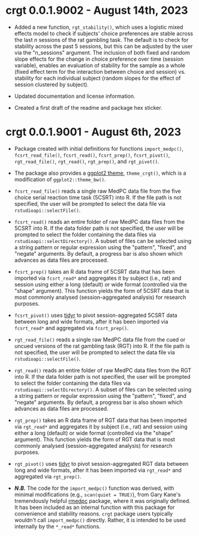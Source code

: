 # crgt 0.0.1.9002 - August 14th, 2023

* Added a new function, `rgt_stability()`, which uses a logistic mixed effects model to check if subjects' choice preferences are stable across the last *n* sessions of the rat gambling task. The default is to check for stability across the past 5 sessions, but this can be adjusted by the user via the "n_sessions" argument. The inclusion of both fixed and random slope effects for the change in choice preference over time (session variable), enables an evaluation of stability for the sample as a whole (fixed effect term for the interaction between choice and session) vs. stability for each individual subject (random slopes for the effect of session clustered by subject). 

* Updated documentation and license information.

* Created a first draft of the readme and package hex sticker.

# crgt 0.0.1.9001 - August 6th, 2023

*	Package created with initial definitions for functions `import_medpc()`, `fcsrt_read_file()`, `fcsrt_read()`, `fcsrt_prep()`, `fcsrt_pivot()`, `rgt_read_file()`, `rgt_read()`, `rgt_prep()`, and `rgt_pivot()`.

* The package also provides a [ggplot2 theme](https://ggplot2.tidyverse.org/reference/index.html#themes), `theme_crgt()`, which is a modification of `ggplot2::theme_bw()`.

* `fcsrt_read_file()` reads a single raw MedPC data file from the five choice serial reaction time task (5CSRT) into R. If the file path is not specified, the user will be prompted to select the data file via `rstudioapi::selectFile()`.

* `fcsrt_read()` reads an entire folder of raw MedPC data files from the 5CSRT into R. If the data folder path is not specified, the user will be prompted to select the folder containing the data files via `rstudioapi::selectDirectory()`. A subset of files can be selected using a string pattern or regular expression using the "pattern", "fixed", and "negate" arguments. By default, a progress bar is also shown which advances as data files are processed.

* `fcsrt_prep()` takes an R data frame of 5CSRT data that has been imported via `fcsrt_read*` and aggregates it by subject (i.e., rat) and session using either a long (default) or wide format (controlled via the "shape" argument). This function yields the form of 5CSRT data that is most commonly analysed (session-aggregated analysis) for research purposes.

* `fcsrt_pivot()` uses [tidyr](https://tidyr.tidyverse.org/articles/pivot.html) to pivot session-aggregated 5CSRT data between long and wide formats, after it has been imported via `fcsrt_read*` and aggregated via `fcsrt_prep()`.

* `rgt_read_file()` reads a single raw MedPC data file from the cued or uncued versions of the rat gambling task (RGT) into R. If the file path is not specified, the user will be prompted to select the data file via `rstudioapi::selectFile()`.

* `rgt_read()` reads an entire folder of raw MedPC data files from the RGT into R. If the data folder path is not specified, the user will be prompted to select the folder containing the data files via `rstudioapi::selectDirectory()`. A subset of files can be selected using a string pattern or regular expression using the "pattern", "fixed", and "negate" arguments. By default, a progress bar is also shown which advances as data files are processed.

* `rgt_prep()` takes an R data frame of RGT data that has been imported via `rgt_read*` and aggregates it by subject (i.e., rat) and session using either a long (default) or wide format (controlled via the "shape" argument). This function yields the form of RGT data that is most commonly analysed (session-aggregated analysis) for research purposes.

* `rgt_pivot()` uses [tidyr](https://tidyr.tidyverse.org/articles/pivot.html) to pivot session-aggregated RGT data between long and wide formats, after it has been imported via `rgt_read*` and aggregated via `rgt_prep()`.

* ***N.B.*** The code for the `import_medpc()` function was derived, with minimal modifications (e.g., `scan(quiet = TRUE)`), from Gary Kane's tremendously helpful [rmedpc](https://github.com/gkane26/rmedpc) package, where it was originally defined. It has been included as an internal function with this package for convenience and stability reasons. `crgt` package users typically wouldn't call `import_medpc()` directly. Rather, it is intended to be used internally by the `*_read*` functions.
